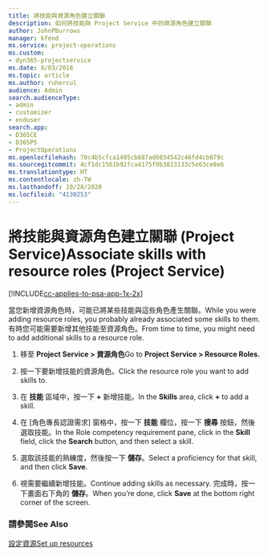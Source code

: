 ```yaml
---
title: 將技能與資源角色建立關聯
description: 如何將技能與 Project Service 中的資源角色建立關聯
author: JohnPBurrows
manager: kfend
ms.service: project-operations
ms.custom:
- dyn365-projectservice
ms.date: 8/03/2018
ms.topic: article
ms.author: ruhercul
audience: Admin
search.audienceType:
- admin
- customizer
- enduser
search.app:
- D365CE
- D365PS
- ProjectOperations
ms.openlocfilehash: 70c4b5cfca1495cb887ad6034542c46fd4cb079c
ms.sourcegitcommit: 4cf1dc1561b92fca4175f0b3813133c5e63ce8e6
ms.translationtype: HT
ms.contentlocale: zh-TW
ms.lasthandoff: 10/28/2020
ms.locfileid: "4130253"
---
```

# <a name="associate-skills-with-resource-roles-project-service"></a><span data-ttu-id="dbda7-103">將技能與資源角色建立關聯 (Project Service)</span><span class="sxs-lookup"><span data-stu-id="dbda7-103">Associate skills with resource roles (Project Service)</span></span>

[!INCLUDE[cc-applies-to-psa-app-1x-2x](../includes/cc-applies-to-psa-app-1x-2x.md)]

<span data-ttu-id="dbda7-104">當您新增資源角色時，可能已將某些技能與這些角色產生關聯。</span><span class="sxs-lookup"><span data-stu-id="dbda7-104">While you were adding resource roles, you probably already associated some skills to them.</span></span> <span data-ttu-id="dbda7-105">有時您可能需要新增其他技能至資源角色。</span><span class="sxs-lookup"><span data-stu-id="dbda7-105">From time to time, you might need to add additional skills to a resource role.</span></span>  
  
1.  <span data-ttu-id="dbda7-106">移至 **Project Service > 資源角色**</span><span class="sxs-lookup"><span data-stu-id="dbda7-106">Go to **Project Service > Resource Roles.**</span></span>  
  
2.  <span data-ttu-id="dbda7-107">按一下要新增技能的資源角色。</span><span class="sxs-lookup"><span data-stu-id="dbda7-107">Click the resource role you want to add skills to.</span></span>  
  
3.  <span data-ttu-id="dbda7-108">在 **技能** 區域中，按一下 **+** 新增技能。</span><span class="sxs-lookup"><span data-stu-id="dbda7-108">In the **Skills** area, click **+** to add a skill.</span></span>  
  
4.  <span data-ttu-id="dbda7-109">在 [角色專長認證需求] 窗格中，按一下 **技能** 欄位，按一下 **搜尋** 按鈕，然後選取技能。</span><span class="sxs-lookup"><span data-stu-id="dbda7-109">In the Role competency requirement pane, click in the **Skill** field, click the **Search** button,  and then select a skill.</span></span>  
  
5.  <span data-ttu-id="dbda7-110">選取該技能的熟練度，然後按一下 **儲存**。</span><span class="sxs-lookup"><span data-stu-id="dbda7-110">Select a proficiency for that skill, and then click **Save**.</span></span>  
  
6.  <span data-ttu-id="dbda7-111">視需要繼續新增技能。</span><span class="sxs-lookup"><span data-stu-id="dbda7-111">Continue adding skills as necessary.</span></span> <span data-ttu-id="dbda7-112">完成時，按一下畫面右下角的 **儲存**。</span><span class="sxs-lookup"><span data-stu-id="dbda7-112">When you’re done, click **Save** at the bottom right corner of the screen.</span></span>  
  
### <a name="see-also"></a><span data-ttu-id="dbda7-113">請參閱</span><span class="sxs-lookup"><span data-stu-id="dbda7-113">See Also</span></span>  
 [<span data-ttu-id="dbda7-114">設定資源</span><span class="sxs-lookup"><span data-stu-id="dbda7-114">Set up resources</span></span>](../psa/set-up-resources.md)
